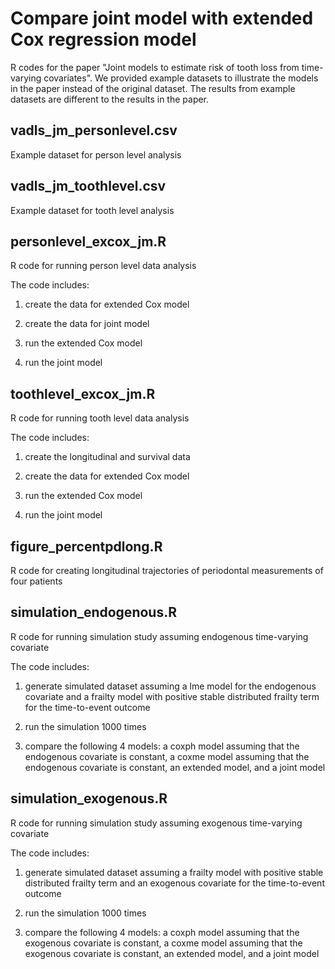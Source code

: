 # Compare joint model with extended Cox regression model

R codes for the paper "Joint models to estimate risk of tooth loss from time-varying covariates". We provided example datasets to illustrate the models in the paper instead of the original dataset. The results from example datasets are different to the results in the paper. 

## vadls_jm_personlevel.csv 

Example dataset for person level analysis

## vadls_jm_toothlevel.csv

Example dataset for tooth level analysis

## personlevel_excox_jm.R

R code for running person level data analysis

The code includes: 

1. create the data for extended Cox model 

2. create the data for joint model 

3. run the extended Cox model

4. run the joint model 

## toothlevel_excox_jm.R

R code for running tooth level data analysis

The code includes: 

1. create the longitudinal and survival data

2. create the data for extended Cox model 

3. run the extended Cox model

4. run the joint model 

## figure_percentpdlong.R

R code for creating longitudinal trajectories of periodontal measurements of four patients

## simulation_endogenous.R

R code for running simulation study assuming endogenous time-varying covariate

The code includes:

1. generate simulated dataset assuming a lme model for the endogenous covariate and a frailty model with positive stable distributed frailty term for the time-to-event outcome

2. run the simulation 1000 times

3. compare the following 4 models: a coxph model assuming that the endogenous covariate is constant, a coxme model assuming that the endogenous covariate is constant, an extended model, and a joint model

## simulation_exogenous.R

R code for running simulation study assuming exogenous time-varying covariate

The code includes:

1. generate simulated dataset assuming a frailty model with positive stable distributed frailty term and an exogenous covariate for the time-to-event outcome

2. run the simulation 1000 times

3. compare the following 4 models: a coxph model assuming that the exogenous covariate is constant, a coxme model assuming that the exogenous covariate is constant, an extended model, and a joint model



